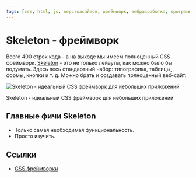 ```yaml
---
tags: [css, html, js, версткасайтов, фреймворк, вебразработка, программирование]
---
```

# Skeleton - фреймворк

Всего 400 строк кода - а на выходе мы имеем полноценный CSS фреймворк. [Skeleton](http://getskeleton.com/) - это не только лейауты, как можно было бы подумать. Здесь весь стандартный набор: типографика, таблицы, формы, кнопки и т. д. Можно брать и создавать полноценный веб-сайт.

![Skeleton - идеальный CSS фреймворк для небольших приложений](https://media.proglib.io/posts/2020/01/14/304a3f3346a1747f63f146a9829bbb19.png)

Skeleton - идеальный CSS фреймворк для небольших приложений

## Главные фичи Skeleton

- Только самая необходимая функциональность.
- Просто изучить.

## Ссылки

- [CSS фреймворки](CSS%20%D1%84%D1%80%D0%B5%D0%B9%D0%BC%D0%B2%D0%BE%D1%80%D0%BA%D0%B8.md)
